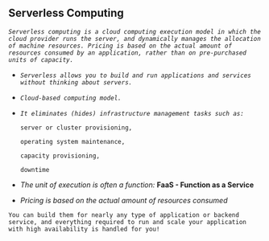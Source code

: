 <section id="serverless-computing">
<h2>Serverless Computing</h2>
</section>

*`Serverless computing is a cloud computing execution model in which the cloud provider runs the server, and dynamically manages the allocation of machine resources. Pricing is based on the actual amount of resources consumed by an application, rather than on pre-purchased units of capacity.`*

- *`Serverless allows you to build and run applications and services without thinking about servers.`* 
- *`Cloud-based computing model.`*
- *`It eliminates (hides) infrastructure management tasks such as:`*

      server or cluster provisioning,
      
      operating system maintenance,
      
      capacity provisioning,
      
      downtime 
          
- *The unit of execution is often a function:* **FaaS - Function as a Service**
- *Pricing is based on the actual amount of resources consumed* <br>

`You can build them for nearly any type of application or backend service, and everything required to run and scale your application with high availability is handled for you!`
